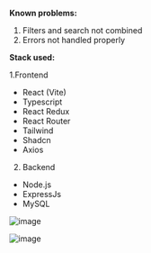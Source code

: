 **Known problems:**

1. Filters and search not combined <br/>
2. Errors not handled properly <br/>

**Stack used:**

1.Frontend
- React (Vite)
- Typescript
- React Redux 
- React Router 
- Tailwind 
- Shadcn 
- Axios
  
2. Backend
  - Node.js
  - ExpressJs
  - MySQL

![image](https://github.com/raminta17/wise_monks_frontend/assets/62699647/b0627cbf-1572-4497-bd37-086e22ef60f9)

![image](https://github.com/raminta17/wise_monks_frontend/assets/62699647/04d85bc0-4495-4432-8895-5749d06e95ce)

